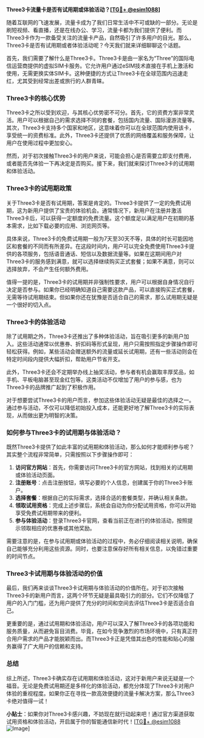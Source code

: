 **Three3卡流量卡是否有试用期或体验活动？[[TG💪+ @esim1088](https://t.me/s/esim1088)]**

随着互联网的飞速发展，流量卡成为了我们日常生活中不可或缺的一部分。无论是刷短视频、看直播，还是在线办公、学习，流量卡都为我们提供了便利。而Three3卡作为一款备受关注的流量卡产品，自然吸引了许多用户的目光。那么，Three3卡是否有试用期或者体验活动呢？今天我们就来详细聊聊这个话题。

首先，我们需要了解什么是Three3卡。Three3卡是由一家名为“Three”的国际电信运营商提供的虚拟SIM卡服务。它允许用户通过eSIM技术直接在手机上激活和使用，无需更换实体SIM卡。这种便捷的方式让Three3卡在全球范围内迅速走红，尤其受到经常出差或旅行的人群青睐。

### Three3卡的核心优势

Three3卡之所以受到欢迎，与其核心优势密不可分。首先，它的资费方案非常灵活。用户可以根据自己的需求选择不同的套餐，包括国内流量、国际漫游流量等。其次，Three3卡支持多个国家和地区，这意味着你可以在全球范围内使用该卡，享受统一的资费标准。此外，Three3卡还提供了优质的网络覆盖和服务保障，让用户在使用过程中更加安心。

然而，对于初次接触Three3卡的用户来说，可能会担心是否需要立即支付费用，或者能否先体验一下再决定是否购买。接下来，我们就来探讨Three3卡的试用期和体验活动。

### Three3卡的试用期政策

关于Three3卡是否有试用期，答案是肯定的。Three3卡提供了一定的免费试用期，这为新用户提供了宝贵的体验机会。通常情况下，新用户在注册并激活Three3卡后，可以获得一定额度的免费流量。这个额度足以满足用户在初期的基本需求，比如下载必要的应用、浏览网页等。

具体来说，Three3卡的免费试用期一般为7天至30天不等，具体的时长可能因地区和套餐的不同而有所差异。在这段时间内，用户可以完全免费使用Three3卡提供的各项服务，包括语音通话、短信以及数据流量等。如果在这期间用户对Three3卡的服务感到满意，就可以选择继续购买正式套餐；如果不满意，则可以选择放弃，不会产生任何额外费用。

值得一提的是，Three3卡的试用期并非强制性要求，用户可以根据自身情况自行决定是否参与。如果你已经明确知道自己需要这款产品，可以直接购买正式套餐，无需等待试用期结束。但如果你还在犹豫是否适合自己的需求，那么试用期无疑是一个很好的切入点。

### Three3卡的体验活动

除了试用期之外，Three3卡还推出了多种体验活动，旨在吸引更多的新用户加入。这些活动通常以优惠券、折扣码等形式呈现，用户只需按照指定步骤操作即可轻松获得。例如，某些活动会赠送额外的流量或延长试用期，还有一些活动则会在特定时间段内提供大幅折扣，帮助用户节省开支。

此外，Three3卡还会不定期举办线上抽奖活动，参与者有机会赢取丰厚奖品，如手机、平板电脑甚至现金红包等。这类活动不仅增加了用户的参与感，也为Three3卡的品牌推广起到了积极作用。

对于想要尝试Three3卡的用户而言，参加这些体验活动无疑是最佳的选择之一。通过参与活动，不仅可以降低初始投入成本，还能更好地了解Three3卡的实际表现，从而做出更为明智的决策。

### 如何参与Three3卡的试用期与体验活动？

既然Three3卡提供了如此丰富的试用期和体验活动，那么如何才能顺利参与呢？其实整个流程非常简单，只需按照以下步骤操作即可：

1. **访问官方网站**：首先，你需要访问Three3卡的官方网站，找到相关的试用期或体验活动页面。
2. **注册账号**：点击注册按钮，填写必要的个人信息，创建属于你的Three3卡账户。
3. **选择套餐**：根据自己的实际需求，选择合适的套餐类型，并确认相关条款。
4. **领取试用资格**：完成上述步骤后，系统会自动为你分配试用资格，你可以开始享受免费试用期带来的便利。
5. **参与体验活动**：登录Three3卡官网，查看当前正在进行的体验活动，按照提示领取相应的优惠券或其他奖励。

需要注意的是，在参与试用期或体验活动的过程中，务必仔细阅读相关说明，确保自己能够充分利用这些资源。同时，也要注意保存好所有相关信息，以免错过重要的时间节点。

### Three3卡试用期与体验活动的价值

最后，我们再来谈谈Three3卡试用期与体验活动的价值所在。对于初次接触Three3卡的新用户而言，这两个环节无疑是最具吸引力的部分。它们不仅降低了用户的入门门槛，还为用户提供了充分的时间和空间去评估Three3卡是否适合自己。

更重要的是，通过试用期和体验活动，用户可以深入了解Three3卡的各项功能和服务质量，从而避免盲目消费。毕竟，在如今竞争激烈的市场环境中，只有真正符合用户需求的产品才能脱颖而出。而Three3卡正是凭借其出色的性能和贴心的服务赢得了广大用户的信赖和支持。

### 总结

综上所述，Three3卡确实存在试用期和体验活动，这对于新用户来说无疑是一个福音。无论是免费试用期还是多样化的体验活动，都充分体现了Three3卡对用户体验的重视程度。如果你正在寻找一款高效便捷的流量卡解决方案，那么Three3卡绝对值得一试！

**小贴士**：如果你对Three3卡感兴趣，不妨现在就行动起来吧！通过官方渠道获取试用资格和体验活动，开启属于你的智能通信新时代！[[TG💪+ @esim1088](https://t.me/s/esim1088) ![Image](https://i.postimg.cc/4NQfJmqS/Snipaste-2025-05-13-00-14-12.png)]
